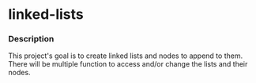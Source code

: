 # linked-lists

### Description

This project's goal is to create linked lists and nodes to append to them. There will be multiple function to access and/or change the lists and their nodes.
